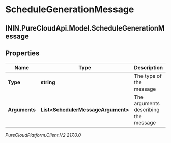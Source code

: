 # ScheduleGenerationMessage

## ININ.PureCloudApi.Model.ScheduleGenerationMessage

## Properties

|Name | Type | Description | Notes|
|------------ | ------------- | ------------- | -------------|
| **Type** | **string** | The type of the message | [optional] |
| **Arguments** | [**List&lt;SchedulerMessageArgument&gt;**](SchedulerMessageArgument) | The arguments describing the message | [optional] |



_PureCloudPlatform.Client.V2 217.0.0_
